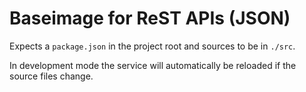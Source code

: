 Baseimage for ReST APIs (JSON)
==============================

Expects a `package.json` in the project root and
sources to be in `./src`.

In development mode the service will automatically
be reloaded if the source files change.
